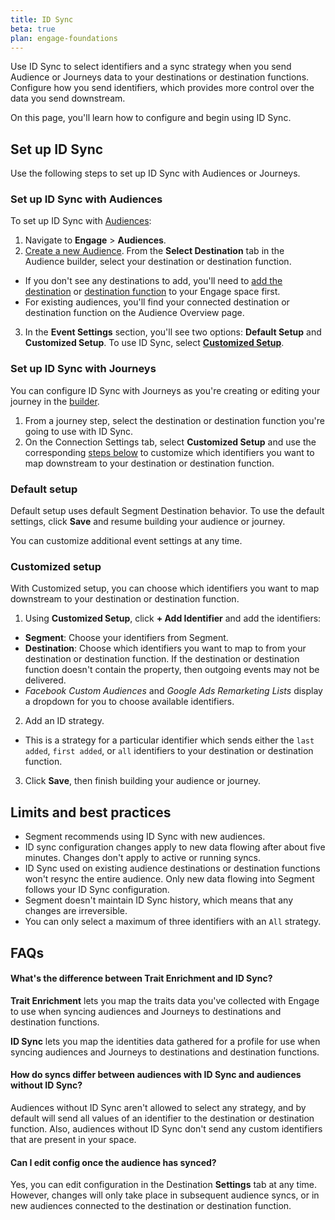 ```yaml
--- 
title: ID Sync
beta: true
plan: engage-foundations
---
```


Use ID Sync to select identifiers and a sync strategy when you send Audience or Journeys data to your destinations or destination functions. Configure how you send identifiers, which provides more control over the data you send downstream. 

On this page, you'll learn how to configure and begin using ID Sync.

## Set up ID Sync

Use the following steps to set up ID Sync with Audiences or Journeys.

### Set up ID Sync with Audiences 

To set up ID Sync with [Audiences](/docs/engage/audiences/):

1. Navigate to **Engage** > **Audiences**.
2. [Create a new Audience](/docs/engage/audiences/). From the **Select Destination** tab in the Audience builder, select your destination or destination function.
- If you don't see any destinations to add, you'll need to [add the destination](/docs/connections/destinations/add-destination/#adding-a-destination) or [destination function](docs/connections/functions/destination-functions/#create-a-destination-function) to your Engage space first.
- For existing audiences, you'll find your connected destination or destination function on the Audience Overview page.
3. In the **Event Settings** section, you'll see two options: **Default Setup** and **Customized Setup**. To use ID Sync, select [**Customized Setup**](#customized-setup). 

### Set up ID Sync with Journeys

You can configure ID Sync with Journeys as you're creating or editing your journey in the [builder](/docs/engage/journeys/build-journey/).

1. From a journey step, select the destination or destination function you're going to use with ID Sync. 
2. On the Connection Settings tab, select **Customized Setup** and use the corresponding [steps below](#customized-setup) to customize which identifiers you want to map downstream to your destination or destination function. 

### Default setup 

Default setup uses default Segment Destination behavior. To use the default settings, click **Save** and resume building your audience or journey. 

You can customize additional event settings at any time. 

### Customized setup 

With Customized setup, you can choose which identifiers you want to map downstream to your destination or destination function.

1. Using **Customized Setup**, click **+ Add Identifier** and add the identifiers:
- **Segment**: Choose your identifiers from Segment.
- **Destination**: Choose which identifiers you want to map to from your destination or destination function. If the destination or destination function doesn't contain the property, then outgoing events may not be delivered.
- *Facebook Custom Audiences* and *Google Ads Remarketing Lists* display a dropdown for you to choose available identifiers. 
2. Add an ID strategy. 
- This is a strategy for a particular identifier which sends either the `last added`, `first added`, or `all` identifiers to your destination or destination function.
3. Click **Save**, then finish building your audience or journey.
 
## Limits and best practices

- Segment recommends using ID Sync with new audiences. 
- ID sync configuration changes apply to new data flowing after about five minutes. Changes don't apply to active or running syncs. 
- ID Sync used on existing audience destinations or destination functions won't resync the entire audience. Only new data flowing into Segment follows your ID Sync configuration. 
- Segment doesn't maintain ID Sync history, which means that any changes are irreversible. 
- You can only select a maximum of three identifiers with an `All` strategy.


## FAQs

#### What's the difference between Trait Enrichment and ID Sync? 

**Trait Enrichment** lets you map the traits data you've collected with Engage to use when syncing audiences and Journeys to destinations and destination functions. 

**ID Sync** lets you map the identities data gathered for a profile for use when syncing audiences and Journeys to destinations and destination functions.

#### How do syncs differ between audiences with ID Sync and audiences without ID Sync? 

Audiences without ID Sync aren't allowed to select any strategy, and by default will send all values of an identifier to the destination or destination function. Also, audiences without ID Sync don't send any custom identifiers that are present in your space. 

#### Can I edit config once the audience has synced? 
Yes, you can edit configuration in the Destination **Settings** tab at any time. However, changes will only take place in subsequent audience syncs, or in new audiences connected to the destination or destination function.